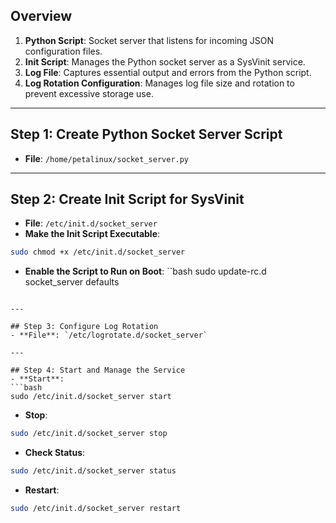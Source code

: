 ## Overview
1. **Python Script**: Socket server that listens for incoming JSON configuration files.
2. **Init Script**: Manages the Python socket server as a SysVinit service.
3. **Log File**: Captures essential output and errors from the Python script.
4. **Log Rotation Configuration**: Manages log file size and rotation to prevent excessive storage use.

---

## Step 1: Create Python Socket Server Script
- **File**: `/home/petalinux/socket_server.py`

---

## Step 2: Create Init Script for SysVinit
- **File**: `/etc/init.d/socket_server`
- **Make the Init Script Executable**:
```bash
sudo chmod +x /etc/init.d/socket_server
```
- **Enable the Script to Run on Boot**:
``bash
sudo update-rc.d socket_server defaults
```

---

## Step 3: Configure Log Rotation
- **File**: `/etc/logrotate.d/socket_server`

---

## Step 4: Start and Manage the Service
- **Start**:
```bash
sudo /etc/init.d/socket_server start
```
- **Stop**:
```bash
sudo /etc/init.d/socket_server stop
```
- **Check Status**:
```bash
sudo /etc/init.d/socket_server status
```
- **Restart**:
```bash
sudo /etc/init.d/socket_server restart
```

